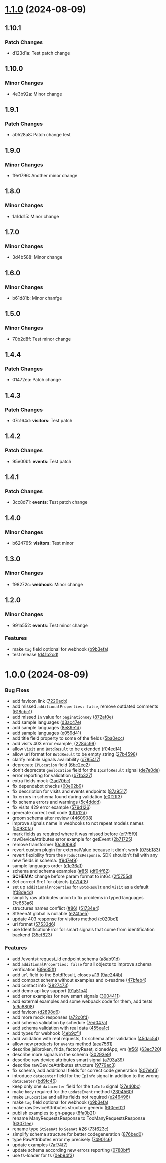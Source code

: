 # [1.1.0](https://github.com/theunderscorer/fingerprint-pro-server-api-openapi/compare/v1.0.0...v1.1.0) (2024-08-09)

## 1.10.1

### Patch Changes

- d123d1a: Test patch change

## 1.10.0

### Minor Changes

- 4e3b92a: Minor change

## 1.9.1

### Patch Changes

- a0528a8: Patch change test

## 1.9.0

### Minor Changes

- f9e1796: Another minor change

## 1.8.0

### Minor Changes

- 1a1dd15: Minor change

## 1.7.0

### Minor Changes

- 3d4b588: Minor change

## 1.6.0

### Minor Changes

- b61d81b: Minor chanfge

## 1.5.0

### Minor Changes

- 70b2d8f: Test minor change

## 1.4.4

### Patch Changes

- 01472ea: Patch change

## 1.4.3

### Patch Changes

- 07c164d: **visitors**: Test patch

## 1.4.2

### Patch Changes

- 95e00bf: **events**: Test patch

## 1.4.1

### Patch Changes

- 3cc8d71: **events**: Test patch change

## 1.4.0

### Minor Changes

- b624765: **visitors**: Test minor

## 1.3.0

### Minor Changes

- f98272c: **webhook**: Minor change

## 1.2.0

### Minor Changes

- 991a552: **events**: Test minor change

### Features

- make `tag` field optional for webhook ([b9b3efa](https://github.com/theunderscorer/fingerprint-pro-server-api-openapi/commit/b9b3efadd98eb86fcdba2b63cb4bef3f8276873f))
- test release ([d41b2cd](https://github.com/theunderscorer/fingerprint-pro-server-api-openapi/commit/d41b2cd4a672552745049bff18ce5598a62c3654))

# 1.0.0 (2024-08-09)

### Bug Fixes

- add favicon link ([7220acb](https://github.com/theunderscorer/fingerprint-pro-server-api-openapi/commit/7220acb581fc69f7cdf54df2672c95810544d30e))
- add missed `additionalProperties: false`, remove outdated comments ([618cbc1](https://github.com/theunderscorer/fingerprint-pro-server-api-openapi/commit/618cbc1736f1ce345e308cc6682ca85a8fd200ba))
- add missed `in` value for `paginationKey` ([872af0e](https://github.com/theunderscorer/fingerprint-pro-server-api-openapi/commit/872af0e67d8920adfde79ff8e7d3d05444e0a817))
- add sample languages ([d3ac47e](https://github.com/theunderscorer/fingerprint-pro-server-api-openapi/commit/d3ac47ef8d3ca9a479446400e9fe41b4c75ff421))
- add sample languages ([8e89e1d](https://github.com/theunderscorer/fingerprint-pro-server-api-openapi/commit/8e89e1deab86360508dc0754676b278a98cf665e))
- add sample languages ([e059d41](https://github.com/theunderscorer/fingerprint-pro-server-api-openapi/commit/e059d4168cf4188a5b1d2db283ee4c809070cc47))
- add title field property to some of the fields ([5ba0ecc](https://github.com/theunderscorer/fingerprint-pro-server-api-openapi/commit/5ba0ecc3b0a47f800bb43b3d85e79080ed1f18a2))
- add visits 403 error example, ([228dc99](https://github.com/theunderscorer/fingerprint-pro-server-api-openapi/commit/228dc995fa5fb717076502c90e1269c130c3194b))
- allow `Visit` and `BotdResult` to be extended ([f04edf4](https://github.com/theunderscorer/fingerprint-pro-server-api-openapi/commit/f04edf42f9670e0ec3a1199b1af8acbe49111ef8))
- allow url format for `BotdResult` to be empty string ([27b4598](https://github.com/theunderscorer/fingerprint-pro-server-api-openapi/commit/27b4598bff0393415d2b97f31222e3474381d328))
- clarify mobile signals availability ([c785417](https://github.com/theunderscorer/fingerprint-pro-server-api-openapi/commit/c7854171179e2daa21a95913531ac34c01c88e73))
- deprecate `IPLocation` field ([6bc2ec2](https://github.com/theunderscorer/fingerprint-pro-server-api-openapi/commit/6bc2ec29e8d26b43b5df725781b2cd54ff35b2c0))
- don't deprecate `geolocation` field for the `IpInfoResult` signal ([de7e0de](https://github.com/theunderscorer/fingerprint-pro-server-api-openapi/commit/de7e0de70fb19b5c1931eefdffb985dcbd7be54b))
- error reporting for validation ([b7fb327](https://github.com/theunderscorer/fingerprint-pro-server-api-openapi/commit/b7fb32727b4944877e3b01e2cf2c89bc44422b2e))
- extra fields mock ([2ad70bc](https://github.com/theunderscorer/fingerprint-pro-server-api-openapi/commit/2ad70bcc7790a47c789a0141cba2b09755c8363a))
- fix dependabot checks ([00e02b9](https://github.com/theunderscorer/fingerprint-pro-server-api-openapi/commit/00e02b96e65e073a6bf90afc130e303cfce4f01c))
- fix description for visits and events endpoints ([87a9517](https://github.com/theunderscorer/fingerprint-pro-server-api-openapi/commit/87a9517a50fb886c75b7a5669de474512b6df120))
- fix errors in schema found during validation ([e0f2ff3](https://github.com/theunderscorer/fingerprint-pro-server-api-openapi/commit/e0f2ff3739a6209d9d3544c969886d83e1ca60c8))
- fix schema errors and warnings ([5c4dddd](https://github.com/theunderscorer/fingerprint-pro-server-api-openapi/commit/5c4dddd7bacbe90cc561d6a64b8342560ecd252f))
- fix visits 429 error example ([579d126](https://github.com/theunderscorer/fingerprint-pro-server-api-openapi/commit/579d1266eb82401b6393216691e52c188ad47fee))
- generate correct exit code ([bffb12d](https://github.com/theunderscorer/fingerprint-pro-server-api-openapi/commit/bffb12d68a4bd05ffb69dff1619b64dd5edf096f))
- groom schema after review ([4460908](https://github.com/theunderscorer/fingerprint-pro-server-api-openapi/commit/446090857ae8aaf0c4110545f06cc5856e818eab))
- improve signals name in webhooks to not repeat models names ([50930fa](https://github.com/theunderscorer/fingerprint-pro-server-api-openapi/commit/50930fac347d16d52b3471bf6f1d6ea7d9430028))
- mark fields as required where it was missed before ([ef7f5f9](https://github.com/theunderscorer/fingerprint-pro-server-api-openapi/commit/ef7f5f9d7d53294497081e426e7b4cda0421b4af))
- rawDeviceAttributes error example for getEvent ([2b71725](https://github.com/theunderscorer/fingerprint-pro-server-api-openapi/commit/2b71725127e061a914558110406585083ab3cb85))
- remove transformer ([0c30b93](https://github.com/theunderscorer/fingerprint-pro-server-api-openapi/commit/0c30b936e061e65ae380557eb2618f3cfd4103bb))
- revert custom plugin for externalValue because it didn't work ([075b183](https://github.com/theunderscorer/fingerprint-pro-server-api-openapi/commit/075b1833119d037847d3bbc70fceed5eaae2c34e))
- revert flexibility from the `ProductsResponse`. SDK shouldn't fail with any new fields in schema. ([f9d7ef9](https://github.com/theunderscorer/fingerprint-pro-server-api-openapi/commit/f9d7ef919adc81b60d7ce630dac0de91e8c165c2))
- sample languages order ([c1e36a1](https://github.com/theunderscorer/fingerprint-pro-server-api-openapi/commit/c1e36a12889452c8ca0c584f6d651b6d60a633a8))
- schema and schema examples ([#85](https://github.com/theunderscorer/fingerprint-pro-server-api-openapi/issues/85)) ([df04f62](https://github.com/theunderscorer/fingerprint-pro-server-api-openapi/commit/df04f62fb8d42fdf5f3f51c6493727364f1d16a5))
- **SCHEMA:** change before param format to int64 ([2f5755d](https://github.com/theunderscorer/fingerprint-pro-server-api-openapi/commit/2f5755df6fad218f58c550a69c9ef3cada158116))
- Set correct $ref for objects ([b17f4f8](https://github.com/theunderscorer/fingerprint-pro-server-api-openapi/commit/b17f4f8ee2ca9689d4ac34097a948967895f9b83))
- set up `additionalProperties` for `BotdResult` and `Visit` as a default ([fd8de4d](https://github.com/theunderscorer/fingerprint-pro-server-api-openapi/commit/fd8de4d0185a7ed63fa5bdc9b7c52e48a78bfc26))
- simplify raw attributes union to fix problems in typed languages ([7c653a6](https://github.com/theunderscorer/fingerprint-pro-server-api-openapi/commit/7c653a636a49923f8d19b42d3ce75abf7b9f235b))
- structures names conflict ([#86](https://github.com/theunderscorer/fingerprint-pro-server-api-openapi/issues/86)) ([51734e4](https://github.com/theunderscorer/fingerprint-pro-server-api-openapi/commit/51734e4d4b056aae5cd3c1733498e8b7f7584f88))
- StSeenAt global is nullable ([e24fae5](https://github.com/theunderscorer/fingerprint-pro-server-api-openapi/commit/e24fae532a13063b8056ff9b865180103c9fed2a))
- update 403 response for visitors method ([c020bc1](https://github.com/theunderscorer/fingerprint-pro-server-api-openapi/commit/c020bc1c5c84299af032c3f591837e64c175dd27))
- url format ([57533d6](https://github.com/theunderscorer/fingerprint-pro-server-api-openapi/commit/57533d6cf7e470e9ca4a6dfadb42ae7c6524af74))
- use IdentificationError for smart signals that come from identification backend ([35cf823](https://github.com/theunderscorer/fingerprint-pro-server-api-openapi/commit/35cf8231c4a0349dbd7d9aa0bcfb708042d443de))

### Features

- add /events/:request_id endpoint schema ([a8ab91d](https://github.com/theunderscorer/fingerprint-pro-server-api-openapi/commit/a8ab91d4e79effbdb9cc17d50308a1a00d351fc5))
- add `additionalProperties: false` for all objects to improve schema verification ([69e35ff](https://github.com/theunderscorer/fingerprint-pro-server-api-openapi/commit/69e35ff3a248f3281f7eb2194217b2dcb911eb28))
- add `url` field to the BotdResult, closes [#19](https://github.com/theunderscorer/fingerprint-pro-server-api-openapi/issues/19) ([9ae244b](https://github.com/theunderscorer/fingerprint-pro-server-api-openapi/commit/9ae244b71be9ea03e4fba922541b46cbbddf7b53))
- add compact schema without examples and x-readme ([47bfeb4](https://github.com/theunderscorer/fingerprint-pro-server-api-openapi/commit/47bfeb43897c90db918bd670ce8611f5c8e03b21))
- add contact info ([3827473](https://github.com/theunderscorer/fingerprint-pro-server-api-openapi/commit/382747309ab3f23d75896f8b87dbfb0575ea1883))
- add demo api key support ([91a51b4](https://github.com/theunderscorer/fingerprint-pro-server-api-openapi/commit/91a51b4ef45711a8f701a60aeff0b5d4735b216d))
- add error examples for new smart signals ([3004411](https://github.com/theunderscorer/fingerprint-pro-server-api-openapi/commit/3004411976fcf1e09b24ffb3a4f19eb6b9c06423))
- add external examples and some webpack code for them, add tests ([c9c8808](https://github.com/theunderscorer/fingerprint-pro-server-api-openapi/commit/c9c8808505fc1f8811c996e5b0fee9fc15ba466b))
- add favicon ([d2898d6](https://github.com/theunderscorer/fingerprint-pro-server-api-openapi/commit/d2898d6c3dfe6657c247bc5bc83b30ad27833c3e))
- add more mock responses ([a72c0fd](https://github.com/theunderscorer/fingerprint-pro-server-api-openapi/commit/a72c0fd6752b5fb0f8f98346c6eb8da7ab8dbeb6))
- add schema validation by schedule ([7ed047a](https://github.com/theunderscorer/fingerprint-pro-server-api-openapi/commit/7ed047a21b9cd1a61e7834d4775c1709a15389fa))
- add schema validation with real data ([455ea1c](https://github.com/theunderscorer/fingerprint-pro-server-api-openapi/commit/455ea1cbf7e29444aea63867bbe495d33d5674d7))
- add types for webhook ([4eb9cf1](https://github.com/theunderscorer/fingerprint-pro-server-api-openapi/commit/4eb9cf1ac5e8c1f969b1f65d3521314109549d4a))
- add validation with real requests, fix schema after validation ([45dac54](https://github.com/theunderscorer/fingerprint-pro-server-api-openapi/commit/45dac54de9f4b4406391bb1456557eca35249b90))
- allow new products for `events` method ([aea7561](https://github.com/theunderscorer/fingerprint-pro-server-api-openapi/commit/aea756184582604d133d324c0840de1d564ed5b6))
- describe jailbroken, frida, factoryReset, clonedApp, vm ([#56](https://github.com/theunderscorer/fingerprint-pro-server-api-openapi/issues/56)) ([63ec720](https://github.com/theunderscorer/fingerprint-pro-server-api-openapi/commit/63ec720f4604e7eb2592aed80ecf6850f2ebc99a))
- describe more signals in the schema ([30293e9](https://github.com/theunderscorer/fingerprint-pro-server-api-openapi/commit/30293e94eaefc95ac645a8d6a5d72860db5b4462))
- describe raw device attributes smart signal ([a793a39](https://github.com/theunderscorer/fingerprint-pro-server-api-openapi/commit/a793a39de16a1af94518bba6abaabccbe5b9a151))
- describe rawDeviceAttributes structure ([9779ac3](https://github.com/theunderscorer/fingerprint-pro-server-api-openapi/commit/9779ac3e52c50e609662d650f2d194c35489e854))
- fix schema, add additional fields for correct code generation ([807ebf3](https://github.com/theunderscorer/fingerprint-pro-server-api-openapi/commit/807ebf305061b5cc82cb7708f382ea93745ed27c))
- introduce `datacenter` field for the `IpInfo` signal in addition to the wrong `dataCenter` ([bd9fc46](https://github.com/theunderscorer/fingerprint-pro-server-api-openapi/commit/bd9fc46a61c990d853617db4d49c56a671bb7dce))
- keep only one `datacenter` field for the `IpInfo` signal ([27e40bc](https://github.com/theunderscorer/fingerprint-pro-server-api-openapi/commit/27e40bc9c3ee120dc46079821d11db338cf53547))
- make `body` required for the `updateEvent` method ([2304560](https://github.com/theunderscorer/fingerprint-pro-server-api-openapi/commit/230456076dd2b99106b4b1730dd4b2db891ff047))
- make `IPLocation` and all its fields not required ([e246496](https://github.com/theunderscorer/fingerprint-pro-server-api-openapi/commit/e24649662f7a527c8a1e318910891be1ad43f051))
- make `tag` field optional for webhook ([b9b3efa](https://github.com/theunderscorer/fingerprint-pro-server-api-openapi/commit/b9b3efadd98eb86fcdba2b63cb4bef3f8276873f))
- make rawDeviceAttributes structure generic ([6f0ee02](https://github.com/theunderscorer/fingerprint-pro-server-api-openapi/commit/6f0ee02b88236e0f5baacdb2bf69639d8a264d84))
- publish examples to gh-pages ([8fa0b21](https://github.com/theunderscorer/fingerprint-pro-server-api-openapi/commit/8fa0b218419efce7e89b0ffff3f85b7a8cc93d81))
- rename ManyRequestsResponse to TooManyRequestsResponse ([63071ee](https://github.com/theunderscorer/fingerprint-pro-server-api-openapi/commit/63071eeb789e6ac58db48a2263331448cd33a144))
- rename type `StSeenAt` to `SeenAt` [#26](https://github.com/theunderscorer/fingerprint-pro-server-api-openapi/issues/26) ([73f623c](https://github.com/theunderscorer/fingerprint-pro-server-api-openapi/commit/73f623c1a6e3ec1d90db55c125c376689004188e))
- simplify schema structure for better codegeneration ([876bed0](https://github.com/theunderscorer/fingerprint-pro-server-api-openapi/commit/876bed02230a86ea3724a810f0ac7644f541a240))
- type RawAttributes error my precisely ([74901c6](https://github.com/theunderscorer/fingerprint-pro-server-api-openapi/commit/74901c6b667e00293d241cfb562734c7d2659f19))
- update examples ([7af74f7](https://github.com/theunderscorer/fingerprint-pro-server-api-openapi/commit/7af74f7a38f2df19bedbf7eca4d430947d705761))
- update schema according new errors reporting ([0780bff](https://github.com/theunderscorer/fingerprint-pro-server-api-openapi/commit/0780bffde2638c35ffc1e87982570521efa72ad7))
- use ts-loader for ts ([0eb94f3](https://github.com/theunderscorer/fingerprint-pro-server-api-openapi/commit/0eb94f312e66119a4c20ce33e84907fd3c593002))
